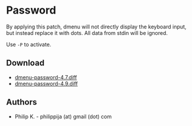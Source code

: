 Password
========
By applying this patch, dmenu will not directly display 
the keyboard input, but instead replace it with dots. 
All data from stdin will be ignored.

Use `-P` to activate.

Download
--------
* [dmenu-password-4.7.diff](dmenu-password-4.7.diff)
* [dmenu-password-4.9.diff](dmenu-password-4.9.diff)

Authors
-------
* Philip K. - philippija (at) gmail (dot) com


